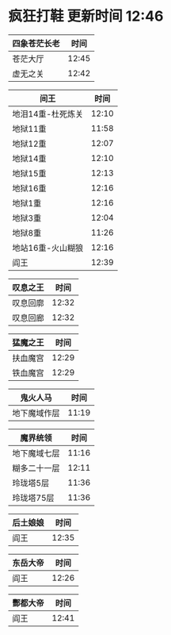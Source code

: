 # 疯狂打鞋 更新时间 12:46

| 四象苍茫长老   | 时间    |
|--------|-------|
| 苍茫大厅 | 12:45 |
| 虚无之关 | 12:42 |

| 间王   | 时间    |
|--------|-------|
| 地泪14重-杜死炼关 | 12:10 |
| 地狱11重 | 11:58 |
| 地狱12重 | 12:07 |
| 地狱14重 | 12:10 |
| 地狱15重 | 12:13 |
| 地狱16重 | 12:16 |
| 地狱1重 | 12:16 |
| 地狱3重 | 12:04 |
| 地狱8重 | 11:26 |
| 地站16重-火山糊狼 | 12:16 |
| 阎王 | 12:39 |

| 叹息之王   | 时间    |
|--------|-------|
| 叹息回廓 | 12:32 |
| 叹息回廊 | 12:32 |

| 猛魔之王   | 时间    |
|--------|-------|
| 扶血魔宫 | 12:29 |
| 铁血魔宫 | 12:29 |

| 鬼火人马   | 时间    |
|--------|-------|
| 地下魔域作层 | 11:19 |

| 魔界统领   | 时间    |
|--------|-------|
| 地下魔域七层 | 11:16 |
| 糊多二十一层 | 12:11 |
| 玲珑塔5层 | 11:36 |
| 玲珑塔75层 | 11:36 |

| 后土娘娘   | 时间    |
|--------|-------|
| 阎王 | 12:35 |

| 东岳大帝   | 时间    |
|--------|-------|
| 阎王 | 12:26 |

| 酆都大帝   | 时间    |
|--------|-------|
| 阎王 | 12:41 |